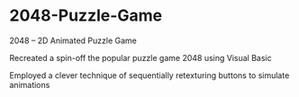 # 2048-Puzzle-Game
2048 – 2D Animated Puzzle Game

Recreated a spin-off the popular puzzle game 2048 using Visual Basic

Employed a clever technique of sequentially retexturing buttons to simulate animations
